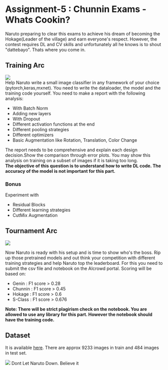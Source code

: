 # Assignment-5 : Chunnin Exams - Whats Cookin?

Naruto preparing to clear this exams to achieve his dream of becoming the Hokage(Leader of the village) and earn everyone's respect. However, the contest requires DL and CV skills and unfortunately all he knows is to shout "dattebayo". Thats where you come in.

## Training Arc
![](https://qph.fs.quoracdn.net/main-qimg-93da9187018ebbd17d07aca8763f4283.webp)  
Help Naruto write a small image classifier in any framework of your choice (pytorch,keras,mxnet). You need to write the dataloader, the model and the training code yourself. You need to make a report with the following analysis:
- With Batch Norm
- Adding new layers
- With Dropout
- Different activation functions at the end
- Different pooling strategies
- Different optimizers
- Basic Augmentation like Rotation, Translation, Color Change

The report needs to be comprehensive and explain each design decision.Show the comparison through error plots. You may show this analysis on training on a subset of images if it is taking too long.   
**The objective of this question is to understand how to write DL code. The accuracy of the model is not important for this part.**
### Bonus
Experiment with
- Residual Blocks
- Different learning strategies
- CutMix Augmentation

## Tournament Arc
![](https://thumbs.gfycat.com/MellowWellgroomedKiskadee-size_restricted.gif)

Now Naruto is ready with his setup and is time to show who's the boss. Rip up those pretrained models and out think your competition with different training strategies and help Naruto top the leaderboard. For this you need to submit the csv file and notebook on the AIcrowd portal. Scoring will be based on:

+ Genin : F1 score > 0.28
+ Chunnin  : F1 score > 0.45
+ Hokage : F1 score > 0.6
+ S-Class : F1 score > 0.676

**Note: There will be strict plagirism check on the notebook. You are allowed to use any library for this part. However the notebook should have the training code.**

## Dataset
It is available [here](). There are approx 9233 images in train and 484 images in test set. 

![](https://encrypted-tbn0.gstatic.com/images?q=tbn:ANd9GcR-QoEtTmQA1QzOJabEmGLd-UV81DflK7BKp89CQKm-mfgpMGTLvBqECUCUvLBgOmyDoJQ&usqp=CAU)
Dont Let Naruto Down. Believe it
